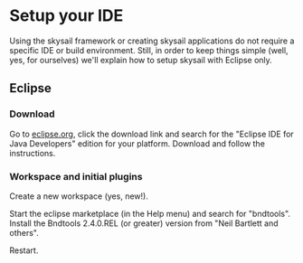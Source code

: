 # Setup your IDE

Using the skysail framework or creating skysail applications do not require a specific IDE or build environment. Still, in order to keep things simple (well, yes, for ourselves) we'll explain how to setup skysail with Eclipse only.

## Eclipse

### Download

Go to [eclipse.org](http://www.eclipse.org), click the download link and search for the "Eclipse IDE for Java Developers" edition for your platform. Download and follow the instructions. 

### Workspace and initial plugins

Create a new workspace (yes, new!).

Start the eclipse marketplace (in the Help menu) and search for "bndtools". Install the Bndtools 2.4.0.REL (or greater) version from "Neil Bartlett and others".

Restart.
